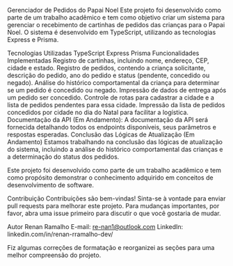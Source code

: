 Gerenciador de Pedidos do Papai Noel
Este projeto foi desenvolvido como parte de um trabalho acadêmico e tem como objetivo criar um sistema para gerenciar o recebimento de cartinhas de pedidos das crianças para o Papai Noel. O sistema é desenvolvido em TypeScript, utilizando as tecnologias Express e Prisma.

Tecnologias Utilizadas
TypeScript
Express
Prisma
Funcionalidades Implementadas
Registro de cartinhas, incluindo nome, endereço, CEP, cidade e estado.
Registro de pedidos, contendo a criança solicitante, descrição do pedido, ano do pedido e status (pendente, concedido ou negado).
Análise do histórico comportamental da criança para determinar se um pedido é concedido ou negado.
Impressão de dados de entrega após um pedido ser concedido.
Controle de rotas para cadastrar a cidade e a lista de pedidos pendentes para essa cidade.
Impressão da lista de pedidos concedidos por cidade no dia do Natal para facilitar a logística.
Documentação da API (Em Andamento): A documentação da API será fornecida detalhando todos os endpoints disponíveis, seus parâmetros e respostas esperadas.
Conclusão das Lógicas de Atualização (Em Andamento)
Estamos trabalhando na conclusão das lógicas de atualização do sistema, incluindo a análise do histórico comportamental das crianças e a determinação do status dos pedidos.

Este projeto foi desenvolvido como parte de um trabalho acadêmico e tem como propósito demonstrar o conhecimento adquirido em conceitos de desenvolvimento de software.

Contribuição
Contribuições são bem-vindas! Sinta-se à vontade para enviar pull requests para melhorar este projeto. Para mudanças importantes, por favor, abra uma issue primeiro para discutir o que você gostaria de mudar.

Autor
Renan Ramalho
E-mail: re-nan1@outlook.com
LinkedIn: linkedin.com/in/renan-rramalho-dev/

Fiz algumas correções de formatação e reorganizei as seções para uma melhor compreensão do projeto.
